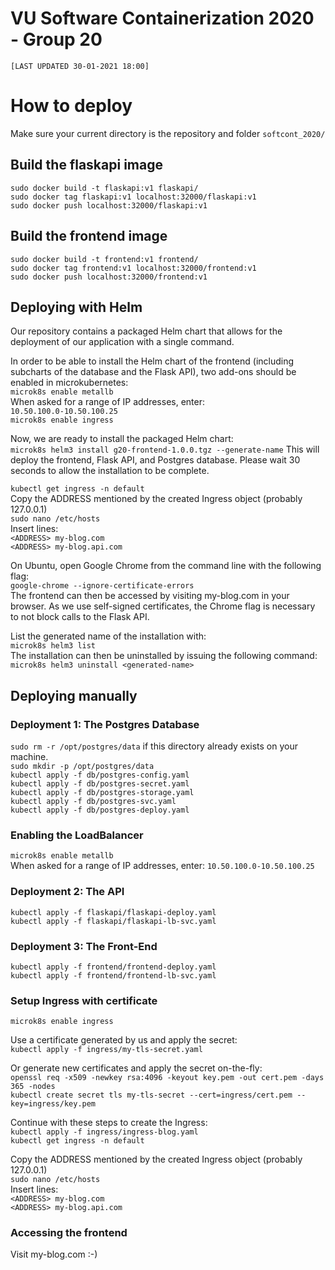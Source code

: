# VU Software Containerization 2020 - Group 20  

`[LAST UPDATED 30-01-2021 18:00]` 

# How to deploy
Make sure your current directory is the repository and folder `softcont_2020/`

## Build the flaskapi image
`sudo docker build -t flaskapi:v1 flaskapi/`  
`sudo docker tag flaskapi:v1 localhost:32000/flaskapi:v1`  
`sudo docker push localhost:32000/flaskapi:v1`  

## Build the frontend image
`sudo docker build -t frontend:v1 frontend/`  
`sudo docker tag frontend:v1 localhost:32000/frontend:v1`  
`sudo docker push localhost:32000/frontend:v1`  

## Deploying with Helm
Our repository contains a packaged Helm chart that allows for the deployment of our application with a single command.

In order to be able to install the Helm chart of the frontend (including subcharts of the database and the Flask API), two add-ons should be enabled in microkubernetes:  
`microk8s enable metallb`  
When asked for a range of IP addresses, enter:  
`10.50.100.0-10.50.100.25`  
`microk8s enable ingress` 

Now, we are ready to install the packaged Helm chart:  
`microk8s helm3 install g20-frontend-1.0.0.tgz --generate-name`
This will deploy the frontend, Flask API, and Postgres database.
Please wait 30 seconds to allow the installation to be complete.

`kubectl get ingress -n default`  
Copy the ADDRESS mentioned by the created Ingress object (probably 127.0.0.1)  
`sudo nano /etc/hosts`  
Insert lines:  
`<ADDRESS> my-blog.com`  
`<ADDRESS> my-blog.api.com`  

On Ubuntu, open Google Chrome from the command line with the following flag:  
`google-chrome --ignore-certificate-errors`  
The frontend can then be accessed by visiting my-blog.com in your browser.
As we use self-signed certificates, the Chrome flag is necessary to not block calls to the Flask API.

List the generated name of the installation with:  
`microk8s helm3 list`  
The installation can then be uninstalled by issuing the following command:  
`microk8s helm3 uninstall <generated-name>`

## Deploying manually

### Deployment 1: The Postgres Database
`sudo rm -r /opt/postgres/data` if this directory already exists on your machine.  
`sudo mkdir -p /opt/postgres/data`  
`kubectl apply -f db/postgres-config.yaml`  
`kubectl apply -f db/postgres-secret.yaml`  
`kubectl apply -f db/postgres-storage.yaml`  
`kubectl apply -f db/postgres-svc.yaml`  
`kubectl apply -f db/postgres-deploy.yaml`  

### Enabling the LoadBalancer
`microk8s enable metallb`  
When asked for a range of IP addresses, enter:
`10.50.100.0-10.50.100.25`  

### Deployment 2: The API
`kubectl apply -f flaskapi/flaskapi-deploy.yaml`  
`kubectl apply -f flaskapi/flaskapi-lb-svc.yaml`   

### Deployment 3: The Front-End
`kubectl apply -f frontend/frontend-deploy.yaml`  
`kubectl apply -f frontend/frontend-lb-svc.yaml `  

### Setup Ingress with certificate
`microk8s enable ingress`  

Use a certificate generated by us and apply the secret:  
`kubectl apply -f ingress/my-tls-secret.yaml`  

Or generate new certificates and apply the secret on-the-fly:  
`openssl req -x509 -newkey rsa:4096 -keyout key.pem -out cert.pem -days 365 -nodes`  
`kubectl create secret tls my-tls-secret --cert=ingress/cert.pem --key=ingress/key.pem`  

Continue with these steps to create the Ingress:  
`kubectl apply -f ingress/ingress-blog.yaml`  
`kubectl get ingress -n default`  

Copy the ADDRESS mentioned by the created Ingress object (probably 127.0.0.1)  
`sudo nano /etc/hosts`  
Insert lines:  
`<ADDRESS> my-blog.com`  
`<ADDRESS> my-blog.api.com`  

### Accessing the frontend
Visit my-blog.com :-)
